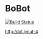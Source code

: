 # BoBot

[![Build Status](https://travis-ci.org/IUTInfoAix/BoBot.png?branch=master)](https://travis-ci.org/Rwog/Bobot)

http://bit.ly/iut-4
